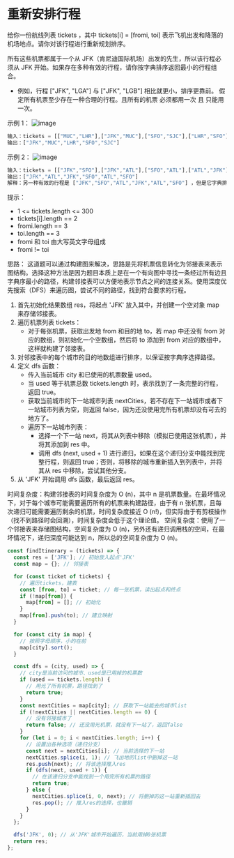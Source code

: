 # 重新安排行程

给你一份航线列表 tickets ，其中 tickets[i] = [fromi, toi] 表示飞机出发和降落的机场地点。请你对该行程进行重新规划排序。

所有这些机票都属于一个从 JFK（肯尼迪国际机场）出发的先生，所以该行程必须从 JFK 开始。如果存在多种有效的行程，请你按字典排序返回最小的行程组合。

- 例如，行程 ["JFK", "LGA"] 与 ["JFK", "LGB"] 相比就更小，排序更靠前。
  假定所有机票至少存在一种合理的行程。且所有的机票 必须都用一次 且 只能用一次。

示例 1：
![image](https://assets.leetcode.com/uploads/2021/03/14/itinerary1-graph.jpg)

```javascript
输入：tickets = [["MUC","LHR"],["JFK","MUC"],["SFO","SJC"],["LHR","SFO"]]
输出：["JFK","MUC","LHR","SFO","SJC"]
```

示例 2：
![image](https://assets.leetcode.com/uploads/2021/03/14/itinerary2-graph.jpg)

```javascript
输入：tickets = [["JFK","SFO"],["JFK","ATL"],["SFO","ATL"],["ATL","JFK"],["ATL","SFO"]]
输出：["JFK","ATL","JFK","SFO","ATL","SFO"]
解释：另一种有效的行程是 ["JFK","SFO","ATL","JFK","ATL","SFO"] ，但是它字典排序更大更靠后。
```

提示：

- 1 <= tickets.length <= 300
- tickets[i].length == 2
- fromi.length == 3
- toi.length == 3
- fromi 和 toi 由大写英文字母组成
- fromi != toi

思路：
这道题可以通过构建图来解决，思路是先将机票信息转化为邻接表来表示图结构。选择这种方法是因为题目本质上是在一个有向图中寻找一条经过所有边且字典序最小的路径，构建邻接表可以方便地表示节点之间的连接关系。使用深度优先搜索（DFS）来遍历图，尝试不同的路径，找到符合要求的行程。

1. 首先初始化结果数组 res，将起点 'JFK' 放入其中，并创建一个空对象 map 来存储邻接表。
2. 遍历机票列表 tickets：
   - 对于每张机票，获取出发地 from 和目的地 to，若 map 中还没有 from 对应的数组，则初始化一个空数组，然后将 to 添加到 from 对应的数组中，这样就构建了邻接表。
3. 对邻接表中的每个城市的目的地数组进行排序，以保证按字典序选择路径。
4. 定义 dfs 函数：
   - 传入当前城市 city 和已使用的机票数量 used。
   - 当 used 等于机票总数 tickets.length 时，表示找到了一条完整的行程，返回 true。
   - 获取当前城市的下一站城市列表 nextCities，若不存在下一站城市或者下一站城市列表为空，则返回 false，因为还没使用完所有机票却没有可去的地方了。
   - 遍历下一站城市列表：
     - 选择一个下一站 next，将其从列表中移除（模拟已使用这张机票），并将其添加到 res 中。
     - 调用 dfs (next, used + 1) 进行递归，如果在这个递归分支中能找到完整行程，则返回 true；否则，将移除的城市重新插入到列表中，并将其从 res 中移除，尝试其他分支。
5. 从 'JFK' 开始调用 dfs 函数，最后返回 res。

时间复杂度：构建邻接表的时间复杂度为 O (n)，其中 n 是机票数量。在最坏情况下，对于每个城市可能需要遍历所有的机票来构建路径，由于有 n 张机票，且每次递归可能需要遍历剩余的机票，时间复杂度接近 O (n!)，但实际由于有剪枝操作（找不到路径时会回溯），时间复杂度会低于这个理论值。
空间复杂度：使用了一个邻接表来存储图结构，空间复杂度为 O (n)，另外还有递归调用栈的空间，在最坏情况下，递归深度可能达到 n，所以总的空间复杂度为 O (n)。

```javascript
const findItinerary = (tickets) => {
  const res = ['JFK']; // 初始放入起点'JFK'
  const map = {}; // 邻接表

  for (const ticket of tickets) {
    // 遍历tickets，建表
    const [from, to] = ticket; // 每一张机票，读出起点和终点
    if (!map[from]) {
      map[from] = []; // 初始化
    }
    map[from].push(to); // 建立映射
  }

  for (const city in map) {
    // 按照字母顺序，小的在前
    map[city].sort();
  }

  const dfs = (city, used) => {
    // city是当前访问的城市、used是已用掉的机票数
    if (used == tickets.length) {
      // 用光了所有机票，路径找到了
      return true;
    }
    const nextCities = map[city]; // 获取下一站能去的城市list
    if (!nextCities || nextCities.length == 0) {
      // 没有邻接城市了
      return false; // 还没用光机票，就没有下一站了，返回false
    }
    for (let i = 0; i < nextCities.length; i++) {
      // 设置出各种选项（递归分支）
      const next = nextCities[i]; // 当前选择的下一站
      nextCities.splice(i, 1); // 飞出地的list中删掉这一站
      res.push(next); // 将该选择推入res
      if (dfs(next, used + 1)) {
        // 在该递归分支中能找到一个用完所有机票的路径
        return true;
      } else {
        nextCities.splice(i, 0, next); // 将删掉的这一站重新插回去
        res.pop(); // 推入res的选择，也撤销
      }
    }
  };

  dfs('JFK', 0); // 从'JFK'城市开始遍历，当前用掉0张机票
  return res;
};
```
